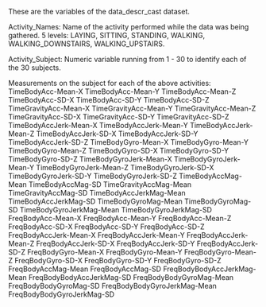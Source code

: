 These are the variables of the data_descr_cast dataset. 

Activity_Names: Name of the activity performed while the data was being gathered. 
5 levels: LAYING, SITTING, STANDING, WALKING, WALKING_DOWNSTAIRS, WALKING_UPSTAIRS.

Activity_Subject: Numeric variable running from 1 - 30 to identify each of the 30 subjects.

Measurements on the subject for each of the above activities:
TimeBodyAcc-Mean-X
TimeBodyAcc-Mean-Y
TimeBodyAcc-Mean-Z
TimeBodyAcc-SD-X
TimeBodyAcc-SD-Y
TimeBodyAcc-SD-Z
TimeGravityAcc-Mean-X
TimeGravityAcc-Mean-Y
TimeGravityAcc-Mean-Z
TimeGravityAcc-SD-X
TimeGravityAcc-SD-Y
TimeGravityAcc-SD-Z
TimeBodyAccJerk-Mean-X
TimeBodyAccJerk-Mean-Y
TimeBodyAccJerk-Mean-Z
TimeBodyAccJerk-SD-X
TimeBodyAccJerk-SD-Y
TimeBodyAccJerk-SD-Z
TimeBodyGyro-Mean-X
TimeBodyGyro-Mean-Y
TimeBodyGyro-Mean-Z
TimeBodyGyro-SD-X
TimeBodyGyro-SD-Y
TimeBodyGyro-SD-Z
TimeBodyGyroJerk-Mean-X
TimeBodyGyroJerk-Mean-Y
TimeBodyGyroJerk-Mean-Z
TimeBodyGyroJerk-SD-X
TimeBodyGyroJerk-SD-Y
TimeBodyGyroJerk-SD-Z
TimeBodyAccMag-Mean
TimeBodyAccMag-SD
TimeGravityAccMag-Mean
TimeGravityAccMag-SD
TimeBodyAccJerkMag-Mean
TimeBodyAccJerkMag-SD
TimeBodyGyroMag-Mean
TimeBodyGyroMag-SD
TimeBodyGyroJerkMag-Mean
TimeBodyGyroJerkMag-SD
FreqBodyAcc-Mean-X
FreqBodyAcc-Mean-Y
FreqBodyAcc-Mean-Z
FreqBodyAcc-SD-X
FreqBodyAcc-SD-Y
FreqBodyAcc-SD-Z
FreqBodyAccJerk-Mean-X
FreqBodyAccJerk-Mean-Y
FreqBodyAccJerk-Mean-Z
FreqBodyAccJerk-SD-X
FreqBodyAccJerk-SD-Y
FreqBodyAccJerk-SD-Z
FreqBodyGyro-Mean-X
FreqBodyGyro-Mean-Y
FreqBodyGyro-Mean-Z
FreqBodyGyro-SD-X
FreqBodyGyro-SD-Y
FreqBodyGyro-SD-Z
FreqBodyAccMag-Mean
FreqBodyAccMag-SD
FreqBodyBodyAccJerkMag-Mean
FreqBodyBodyAccJerkMag-SD
FreqBodyBodyGyroMag-Mean
FreqBodyBodyGyroMag-SD
FreqBodyBodyGyroJerkMag-Mean
FreqBodyBodyGyroJerkMag-SD